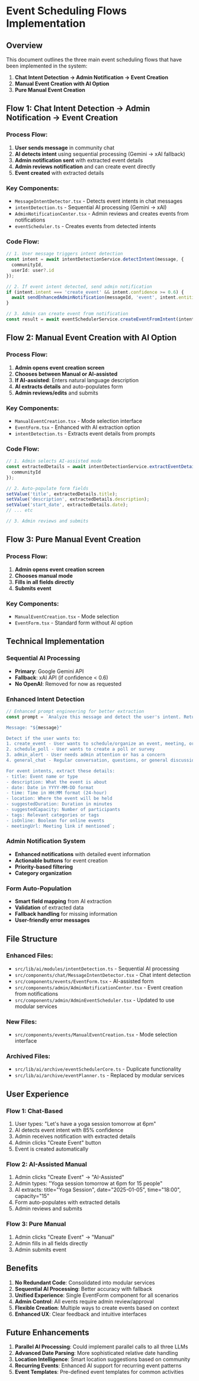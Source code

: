 # Event Scheduling Flows Implementation

## Overview

This document outlines the three main event scheduling flows that have been implemented in the system:

1. **Chat Intent Detection → Admin Notification → Event Creation**
2. **Manual Event Creation with AI Option**
3. **Pure Manual Event Creation**

## Flow 1: Chat Intent Detection → Admin Notification → Event Creation

### Process Flow:
1. **User sends message** in community chat
2. **AI detects intent** using sequential processing (Gemini → xAI fallback)
3. **Admin notification sent** with extracted event details
4. **Admin reviews notification** and can create event directly
5. **Event created** with extracted details

### Key Components:
- `MessageIntentDetector.tsx` - Detects event intents in chat messages
- `intentDetection.ts` - Sequential AI processing (Gemini → xAI)
- `AdminNotificationCenter.tsx` - Admin reviews and creates events from notifications
- `eventScheduler.ts` - Creates events from detected intents

### Code Flow:
```typescript
// 1. User message triggers intent detection
const intent = await intentDetectionService.detectIntent(message, {
  communityId,
  userId: user?.id
});

// 2. If event intent detected, send admin notification
if (intent.intent === 'create_event' && intent.confidence >= 0.6) {
  await sendEnhancedAdminNotification(messageId, 'event', intent.entities);
}

// 3. Admin can create event from notification
const result = await eventSchedulerService.createEventFromIntent(intent, communityId, userId);
```

## Flow 2: Manual Event Creation with AI Option

### Process Flow:
1. **Admin opens event creation screen**
2. **Chooses between Manual or AI-assisted**
3. **If AI-assisted**: Enters natural language description
4. **AI extracts details** and auto-populates form
5. **Admin reviews/edits** and submits

### Key Components:
- `ManualEventCreation.tsx` - Mode selection interface
- `EventForm.tsx` - Enhanced with AI extraction option
- `intentDetection.ts` - Extracts event details from prompts

### Code Flow:
```typescript
// 1. Admin selects AI-assisted mode
const extractedDetails = await intentDetectionService.extractEventDetailsFromPrompt(prompt, {
  communityId
});

// 2. Auto-populate form fields
setValue('title', extractedDetails.title);
setValue('description', extractedDetails.description);
setValue('start_date', extractedDetails.date);
// ... etc

// 3. Admin reviews and submits
```

## Flow 3: Pure Manual Event Creation

### Process Flow:
1. **Admin opens event creation screen**
2. **Chooses manual mode**
3. **Fills in all fields directly**
4. **Submits event**

### Key Components:
- `ManualEventCreation.tsx` - Mode selection
- `EventForm.tsx` - Standard form without AI option

## Technical Implementation

### Sequential AI Processing
- **Primary**: Google Gemini API
- **Fallback**: xAI API (if confidence < 0.6)
- **No OpenAI**: Removed for now as requested

### Enhanced Intent Detection
```typescript
// Enhanced prompt engineering for better extraction
const prompt = `Analyze this message and detect the user's intent. Return ONLY valid JSON.

Message: "${message}"

Detect if the user wants to:
1. create_event - User wants to schedule/organize an event, meeting, or activity
2. schedule_poll - User wants to create a poll or survey
3. admin_alert - User needs admin attention or has a concern
4. general_chat - Regular conversation, questions, or general discussion

For event intents, extract these details:
- title: Event name or type
- description: What the event is about
- date: Date in YYYY-MM-DD format
- time: Time in HH:MM format (24-hour)
- location: Where the event will be held
- suggestedDuration: Duration in minutes
- suggestedCapacity: Number of participants
- tags: Relevant categories or tags
- isOnline: Boolean for online events
- meetingUrl: Meeting link if mentioned`;
```

### Admin Notification System
- **Enhanced notifications** with detailed event information
- **Actionable buttons** for event creation
- **Priority-based filtering**
- **Category organization**

### Form Auto-Population
- **Smart field mapping** from AI extraction
- **Validation** of extracted data
- **Fallback handling** for missing information
- **User-friendly error messages**

## File Structure

### Enhanced Files:
- `src/lib/ai/modules/intentDetection.ts` - Sequential AI processing
- `src/components/chat/MessageIntentDetector.tsx` - Chat intent detection
- `src/components/events/EventForm.tsx` - AI-assisted form
- `src/components/admin/AdminNotificationCenter.tsx` - Event creation from notifications
- `src/components/admin/AdminEventScheduler.tsx` - Updated to use modular services

### New Files:
- `src/components/events/ManualEventCreation.tsx` - Mode selection interface

### Archived Files:
- `src/lib/ai/archive/eventSchedulerCore.ts` - Duplicate functionality
- `src/lib/ai/archive/eventPlanner.ts` - Replaced by modular services

## User Experience

### Flow 1: Chat-Based
1. User types: "Let's have a yoga session tomorrow at 6pm"
2. AI detects event intent with 85% confidence
3. Admin receives notification with extracted details
4. Admin clicks "Create Event" button
5. Event is created automatically

### Flow 2: AI-Assisted Manual
1. Admin clicks "Create Event" → "AI-Assisted"
2. Admin types: "Yoga session tomorrow at 6pm for 15 people"
3. AI extracts: title="Yoga Session", date="2025-01-05", time="18:00", capacity="15"
4. Form auto-populates with extracted details
5. Admin reviews and submits

### Flow 3: Pure Manual
1. Admin clicks "Create Event" → "Manual"
2. Admin fills in all fields directly
3. Admin submits event

## Benefits

1. **No Redundant Code**: Consolidated into modular services
2. **Sequential AI Processing**: Better accuracy with fallback
3. **Unified Experience**: Single EventForm component for all scenarios
4. **Admin Control**: All events require admin review/approval
5. **Flexible Creation**: Multiple ways to create events based on context
6. **Enhanced UX**: Clear feedback and intuitive interfaces

## Future Enhancements

1. **Parallel AI Processing**: Could implement parallel calls to all three LLMs
2. **Advanced Date Parsing**: More sophisticated relative date handling
3. **Location Intelligence**: Smart location suggestions based on community
4. **Recurring Events**: Enhanced AI support for recurring event patterns
5. **Event Templates**: Pre-defined event templates for common activities 